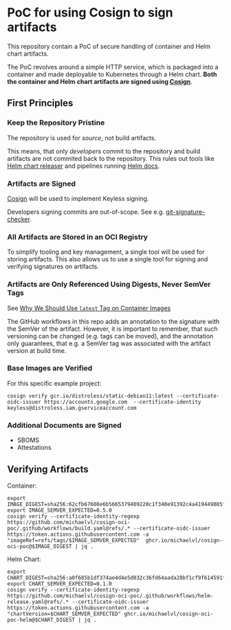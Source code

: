 # PoC for using Cosign to sign artifacts

This repository contain a PoC of secure handling of container and Helm
chart artifacts.

The PoC revolves around a simple HTTP service, which is packaged into
a container and made deployable to Kubernetes through a Helm
chart. **Both the container and Helm chart artifacts are signed using
[Cosign](https://github.com/sigstore/cosign)**.

## First Principles

### Keep the Repository Pristine

The repository is used for *source*, not build artifacts.

This means, that only *developers* commit to the repository and build
artifacts are not commited back to the repository. This rules out
tools like [Helm chart
releaser](https://github.com/helm/chart-releaser-action) and pipelines
running [Helm docs](https://github.com/norwoodj/helm-docs).

### Artifacts are Signed

[Cosign](https://github.com/sigstore/cosign) will be used to implement Keyless signing.

Developers signing commits are out-of-scope. See
e.g. [git-signature-checker](https://github.com/michaelvl/git-signature-checker).

### All Artifacts are Stored in an OCI Registry

To simplify tooling and key management, a single tool will be used for
storing artifacts. This also allows us to use a single tool for
signing and verifying signatures on artifacts.

### Artifacts are Only Referenced Using Digests, Never SemVer Tags

See [Why We Should Use `latest` Tag on Container Images](https://medium.com/@michael.vittrup.larsen/why-we-should-use-latest-tag-on-container-images-fc0266877ab5)

The GitHub workflows in this repo adds an annotation to the signature
with the SemVer of the artifact. However, it is important to remember,
that such versioning can be changed (e.g. tags can be moved), and the
annotation only guarantees, that e.g. a SemVer tag was associated with
the artifact version at build time.

### Base Images are Verified

For this specific example project:

```
cosign verify gcr.io/distroless/static-debian11:latest --certificate-oidc-issuer https://accounts.google.com  --certificate-identity keyless@distroless.iam.gserviceaccount.com
```

### Additional Documents are Signed

- SBOMS
- Attestations

## Verifying Artifacts

Container:

```
export IMAGE_DIGEST=sha256:62cfb67608e6b5665379409220c1f340e91392c4a419449085fefbff09241da2
export IMAGE_SEMVER_EXPECTED=0.5.0
cosign verify --certificate-identity-regexp https://github.com/michaelvl/cosign-oci-poc/.github/workflows/build.yaml@refs/.* --certificate-oidc-issuer https://token.actions.githubusercontent.com -a "imageRef=refs/tags/$IMAGE_SEMVER_EXPECTED"  ghcr.io/michaelvl/cosign-oci-poc@$IMAGE_DIGEST | jq .
```

Helm Chart:

```
export CHART_DIGEST=sha256:a0f685b1df374ae4d4e5d032c36fd64aada28bf1cf9f614591fef4a50c90cec6
export CHART_SEMVER_EXPECTED=0.1.0
cosign verify --certificate-identity-regexp https://github.com/michaelvl/cosign-oci-poc/.github/workflows/helm-release.yaml@refs/.* --certificate-oidc-issuer https://token.actions.githubusercontent.com -a "chartVersion=$CHART_SEMVER_EXPECTED" ghcr.io/michaelvl/cosign-oci-poc-helm@$CHART_DIGEST | jq .
```
